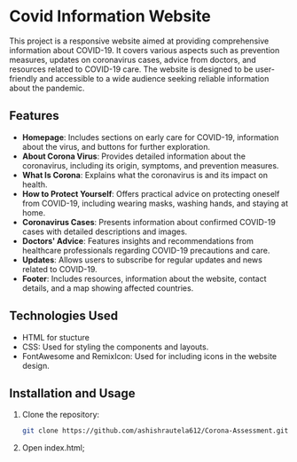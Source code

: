 # Covid Information Website

This project is a responsive website aimed at providing comprehensive information about COVID-19. It covers various aspects such as prevention measures, updates on coronavirus cases, advice from doctors, and resources related to COVID-19 care. The website is designed to be user-friendly and accessible to a wide audience seeking reliable information about the pandemic.

## Features
- **Homepage**: Includes sections on early care for COVID-19, information about the virus, and buttons for further exploration.
- **About Corona Virus**: Provides detailed information about the coronavirus, including its origin, symptoms, and prevention measures.
- **What Is Corona**: Explains what the coronavirus is and its impact on health.
- **How to Protect Yourself**: Offers practical advice on protecting oneself from COVID-19, including wearing masks, washing hands, and staying at home.
- **Coronavirus Cases**: Presents information about confirmed COVID-19 cases with detailed descriptions and images.
- **Doctors' Advice**: Features insights and recommendations from healthcare professionals regarding COVID-19 precautions and care.
- **Updates**: Allows users to subscribe for regular updates and news related to COVID-19.
- **Footer**: Includes resources, information about the website, contact details, and a map showing affected countries.

## Technologies Used
- HTML for stucture
- CSS: Used for styling the components and layouts.
- FontAwesome and RemixIcon: Used for including icons in the website design.

## Installation and Usage
1. Clone the repository:
   ```bash
   git clone https://github.com/ashishrautela612/Corona-Assessment.git
2. Open index.html;
